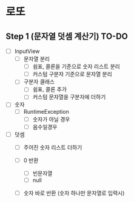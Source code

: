 # 로또
## Step 1 (문자열 덧셈 계산기) TO-DO

- [ ] InputView
    - [ ] 문자열 분리
        - [ ] 쉼표, 콜론을 기준으로 숫자 리스트 분리
        - [ ] 커스텀 구분자 기준으로 문자열 분리
    - [ ] 구분자 클래스 
      - [ ] 쉼표, 콜론 추가  
      - [ ] 커스텀 문자열을 구분자에 더하기
    
- [ ] 숫자
   - [ ] RuntimeException
     - [ ] 숫자가 아닐 경우
     - [ ] 음수일경우

- [ ] 덧셈
   - [ ] 주어진 숫자 리스트 더하기  
   - [ ] 0 반환  
      - [ ] 빈문자열
      - [ ] null
    - [ ] 숫자 바로 반환 (숫자 하나만 문자열로 입력시)

    

    